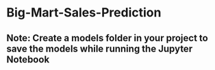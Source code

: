 # Big-Mart-Sales-Prediction

## Note: Create a models folder in your project to save the models while running the Jupyter Notebook
